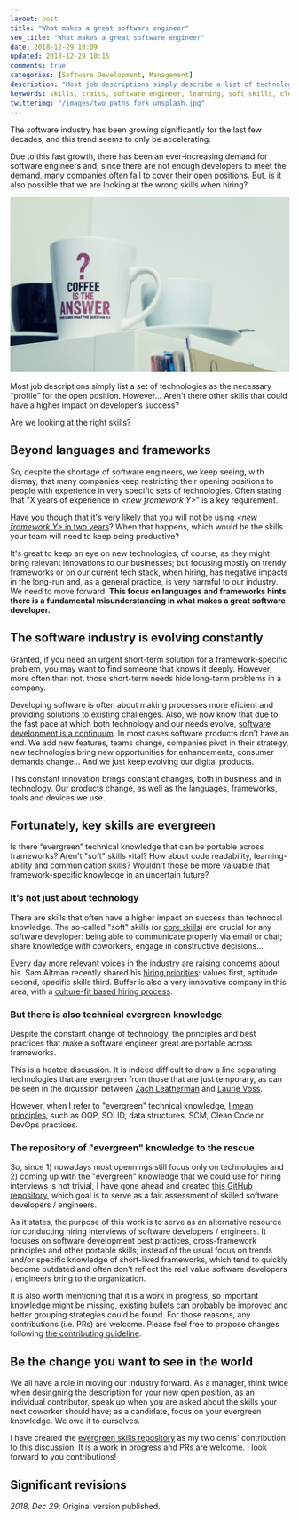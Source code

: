 ```yaml
---
layout: post
title: "What makes a great software engineer"
seo_title: "What makes a great software engineer"
date: 2018-12-29 10:09
updated: 2018-12-29 10:15
comments: true
categories: [Software Development, Management]
description: "Most job descriptions simply describe a list of technologies as the necessary “skills” for the open position. But… Aren’t there other skills that could have a higher impact on developer’s success?"
keywords: skills, traits, software engineer, learning, soft skills, clean code
twitterimg: "/images/two_paths_fork_unsplash.jpg"
---
```

The software industry has been growing significantly for the last few decades, and this trend seems to only be accelerating.

Due to this fast growth, there has been an ever-increasing demand for software engineers and, since there are not enough developers to meet the demand, many companies often fail to cover their open positions. But, is it also possible that we are looking at the wrong skills when hiring?

<img src="/images/question_unsplash.jpg" alt="Picture of a cofee mug with a question mug" />

Most job descriptions simply list a set of technologies as the necessary “profile” for the open position. However… Aren’t there other skills that could have a higher impact on developer’s success? 

Are we looking at the right skills?

<!-- More -->

## Beyond languages and frameworks

So, despite the shortage of software engineers, we keep seeing, with dismay, that many companies keep restricting their opening positions to people with experience in very specific sets of technologies. Often stating that “X years of experience in _\<new framework Y\>_” is a key requirement.

Have you though that it's very likely that [you will not be using _\<new framework Y\>_ in two years](https://sizovs.net/2018/12/17/stop-learning-frameworks/)? When that happens, which would be the skills your team will need to keep being productive?

It's great to keep an eye on new technologies, of course, as they might bring relevant innovations to our businesses; but focusing mostly on trendy frameworks or on our current tech stack, when hiring, has negative impacts in the long-run and, as a general practice, is very harmful to our industry. We need to move forward. **This focus on languages and frameworks hints there is a fundamental misunderstanding in what makes a great software developer.**

## The software industry is evolving constantly

Granted, if you need an urgent short-term solution for a framework-specific problem, you may want to find someone that knows it deeply. However, more often than not, those short-term needs hide long-term problems in a company.

Developing software is often about making processes more eficient and providing solutions to existing challenges. Also, we now know that due to the fast pace at which both technology and our needs evolve, [software development is a continuum](https://www.romenrg.com/blog/2015/09/28/why-asking-developers-for-time-estimates-in-software-projects-is-a-terrible-idea-and-how-to-bypass-it-with-scrum/). In most cases software products don’t have an end. We add new features, teams change, companies pivot in their strategy, new technologies bring new opportunities for enhancements, consumer demands change... And we just keep evolving our digital products.

This constant innovation brings constant changes, both in business and in technology. Our products change, as well as the languages, frameworks, tools and devices we use.

## Fortunately, key skills are evergreen

Is there “evergreen” technical knowledge that can be portable across frameworks? Aren't "soft" skills vital? How about code readability, learning-ability and communication skills? Wouldn't those be more valuable that framework-specific knowledge in an uncertain future?

### It’s not just about technology

There are skills that often have a higher impact on success than technocal knowledge. The so-called "soft" skills (or [core skills](https://github.com/romenrg/evergreen-skills-developers#core-skills-aka-soft-skills)) are crucial for any software developer: being able to communicate properly via email or chat; share knowledge with coworkers, engage in constructive decisions...

Every day more relevant voices in the industry are raising concerns about his. Sam Altman recently shared his [hiring priorities](https://twitter.com/sama/status/981690839280771073?lang=en): values first, aptitude second, specific skills third. Buffer is also a very innovative company in this area, with a [culture-fit based hiring process](https://open.buffer.com/hiring-process/).

### But there is also technical evergreen knowledge 

Despite the constant change of technology, the principles and best practices that make a software engineer great are portable across frameworks.

This is a heated discussion. It is indeed difficult to draw a line separating technologies that are evergreen from those that are just temporary, as can be seen in the dicussion between [Zach Leatherman](https://twitter.com/zachleat/status/1074776108422307840) and [Laurie Voss](https://twitter.com/seldo/status/1075027798333493249).

However, when I refer to "evergreen" technical knowledge, [I mean principles](https://github.com/romenrg/evergreen-skills-developers#general-technical-knowledge), such as OOP, SOLID, data structures, SCM, Clean Code or DevOps practices.

### The repository of "evergreen" knowledge to the rescue

So, since 1) nowadays most opennings still focus only on technologies and 2) coming up with the "evergreen" knowledge that we could use for hiring interviews is not trivial, I have gone ahead and created [this GitHub repository](https://github.com/romenrg/evergreen-skills-developers), which goal is to serve as a fair assessment of skilled software developers / engineers.

As it states, the purpose of this work is to serve as an alternative resource for conducting hiring interviews of software developers / engineers. It focuses on software development best practices, cross-framework principles and other portable skills; instead of the usual focus on trends and/or specific knowledge of short-lived frameworks, which tend to quickly become outdated and often don't reflect the real value software developers / engineers bring to the organization.

It is also worth mentioning that it is a work in progress, so important knowledge might be missing, existing bullets can probably be improved and better grouping strategies could be found. For those reasons, any contributions (i.e. PRs) are welcome. Please feel free to propose changes following [the contributing guideline](CONTRIBUTING.md).

## Be the change you want to see in the world

We all have a role in moving our industry forward. As a manager, think twice when desingning the description for your new open position, as an individual contributor, speak up when you are asked about the skills your next coworker should have; as a candidate, focus on your evergreen knowledge. We owe it to ourselves.

I have created the [evergreen skills repository](https://github.com/romenrg/evergreen-skills-developers) as my two cents' contribution to this discussion. It is a work in progress and PRs are welcome. I look forward to you contributions!

<div class="revisions">
  <h2>Significant revisions</h2>
  <p><em>2018, Dec 29</em>: Original version published.</p>
</div>
